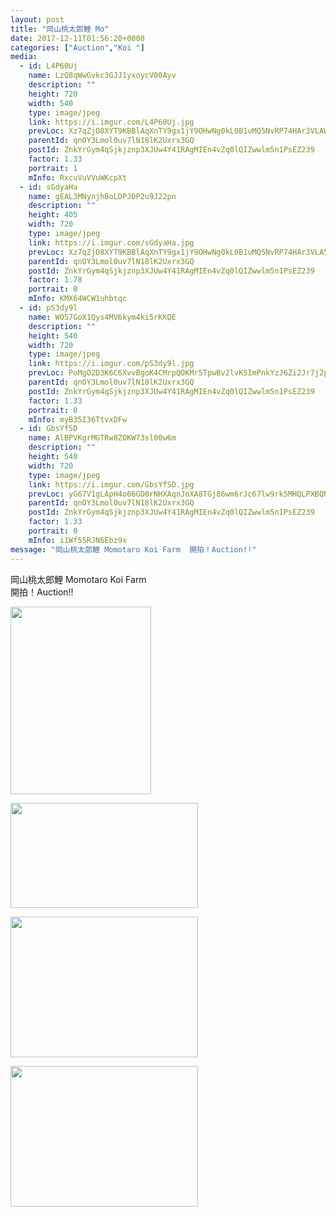 ```yaml
---
layout: post
title: "岡山桃太郎鯉 Mo" 
date: 2017-12-11T01:56:20+0000 
categories: ["Auction","Koi "] 
media:
  - id: L4P60Uj
    name: LzQ8qWwGvkc3GJJ1yxoycV00Ayv
    description: ""   
    height: 720
    width: 540
    type: image/jpeg
    link: https://i.imgur.com/L4P60Uj.jpg
    prevLoc: Xz7qZjO8XYT9KBBlAqXnTY9gx1jY9OHwNg0kL0B1uMQ5NvRP74HAr3VLAWAvILn2mlOQzyIRo7A4P193U3O1r8nPJYf8B8MNLQmniAqLwP1R5PCY46kzyljksgo1AX3yvniRkVl8P0MZCYWljEVWYPtjV724m5XRHYW2zYRqEmFNPPDJXlz2FgYMWzz3xxc1NwGvvoz3CXG8JLjBojUlX9LgyNrmhpnVJmAL66ur1EWZBx2zfjWlo9EGo0SzLK9Pmn5jco2
    parentId: qnOY3Lmol0uv7lN18lK2Uxrx3GQ
    postId: ZnkYrGym4qSjkjznp3XJUw4Y41RAgMIEn4vZq0lQIZwwlm5n1PsEZ239
    factor: 1.33
    portrait: 1
    mInfo: RxcuVuVVuWKcpXt
  - id: sGdyaHa
    name: gEAL3MNynjhBoLDPJDP2u9J22pn
    description: ""   
    height: 405
    width: 720
    type: image/jpeg
    link: https://i.imgur.com/sGdyaHa.jpg
    prevLoc: Xz7qZjO8XYT9KBBlAqXnTY9gx1jY9OHwNg0kL0B1uMQ5NvRP74HAr3VLA53WFLmWXvGVOOt0rJQA2ZZ7h3k317761jh8W1oooV31CAqmL6kYyXsYJKkV3mqPhgl8x34AXAIR6jL5AZD3IYQKD3D0qnFjnRNv5E8qfY34Lo8kkPuNM8lQqkO9CE3BG42P4zI1KpGwRMp8SJM1ZYoZlqcl0kJonyloIDEMQXGLX9urGnM3KgvJfJV4yrlGBKU5gw7XQmYZiqrREA
    parentId: qnOY3Lmol0uv7lN18lK2Uxrx3GQ
    postId: ZnkYrGym4qSjkjznp3XJUw4Y41RAgMIEn4vZq0lQIZwwlm5n1PsEZ239
    factor: 1.78
    portrait: 0
    mInfo: KMX64WCW1uhbtqc
  - id: pS3dy9l
    name: W057GoX1Qys4MV6kym4ki5rKKQE
    description: ""   
    height: 540
    width: 720
    type: image/jpeg
    link: https://i.imgur.com/pS3dy9l.jpg
    prevLoc: PoMgO2D3K6C6XvvBgoK4CMrpQOKMr5TpwBv2lvK5ImPnkYzJ6Zi2Jr7j2p28ulpNWpY16xFMNRWr0ylpCrp32rJ52JHzkrvKYlgvcwQ2XLyjnOs41DYBpkPPTGM9L5xjyBHnVDDJxK6VCl6xwJVn7Js979rPRNqZsryL2rmO51IkYYoZ0yVAtk7BO55mWLi6oynPy0NAuPGrpYZjQGsJXvZywA55UVyNGVMK69uDMwLV1Q28Uj2QWLlJVvUE48kq9N2GUlK
    parentId: qnOY3Lmol0uv7lN18lK2Uxrx3GQ
    postId: ZnkYrGym4qSjkjznp3XJUw4Y41RAgMIEn4vZq0lQIZwwlm5n1PsEZ239
    factor: 1.33
    portrait: 0
    mInfo: myB35I36TtvxDFw
  - id: GbsYfSD
    name: AlBPVKgrMGTRw8ZOKW73sl00w6m
    description: ""   
    height: 540
    width: 720
    type: image/jpeg
    link: https://i.imgur.com/GbsYfSD.jpg
    prevLoc: yG67V1gLApH4o66GD0rNHXAqnJoXA8TGj86wm6rJc67lw9rk5MHQLPXBQNQ3uz1Gk1nqRjc5QGPMnWJBSYp1wRyQ4zSEAr6J3P16T31VnJy2DwiMgyB9Vr1BhPLDVw068Mi7MxERLpNpiqwB1qoVBMs7mO5Y2XmzFW9O8W01KgfvAAwgJxrmip3jEKK5N6t6rqOznWKvurVykxPoJwsXB4B5q4MOs4goY0lOjAImkKEgM0g1umx1o8QoYgsGyDG7zo6ohEm
    parentId: qnOY3Lmol0uv7lN18lK2Uxrx3GQ
    postId: ZnkYrGym4qSjkjznp3XJUw4Y41RAgMIEn4vZq0lQIZwwlm5n1PsEZ239
    factor: 1.33
    portrait: 0
    mInfo: i1Wf55RJN6Ebz9x
message: "岡山桃太郎鯉 Momotaro Koi Farm  開拍！Auction!!"
---
```


岡山桃太郎鯉 Momotaro Koi Farm  
開拍！Auction!!


[//]: #media:  
<a href="https://i.imgur.com/L4P60Uj.jpg"><img src="https://i.imgur.com/L4P60Uj.jpg" height="300" width="225" /></a> 
  

<a href="https://i.imgur.com/sGdyaHa.jpg"><img src="https://i.imgur.com/sGdyaHa.jpg" height="168" width="300" /></a> 
  

<a href="https://i.imgur.com/pS3dy9l.jpg"><img src="https://i.imgur.com/pS3dy9l.jpg" height="225" width="300" /></a> 
  

<a href="https://i.imgur.com/GbsYfSD.jpg"><img src="https://i.imgur.com/GbsYfSD.jpg" height="225" width="300" /></a> 
 
